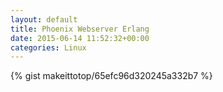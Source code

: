 ```yaml
---
layout: default                                                                                                              
title: Phoenix Webserver Erlang                                                                                                                       
date: 2015-06-14 11:52:32+00:00                                                                                                                        
categories: Linux                                                                                                                
---                                                                                                                              
```


{% gist makeittotop/65efc96d320245a332b7 %}                                                                                                           


